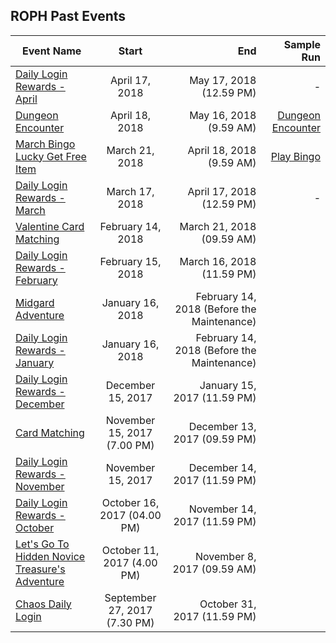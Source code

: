 ## ROPH Past Events
| Event Name        | Start           | End  | Sample Run |
| ------------- |:-------------:| -----:| ---:|
| [Daily Login Rewards - April](https://www.ragnarokonline.com.ph/news/daily-login-apr2018) | April 17, 2018 | May 17, 2018 (12.59 PM) | -
| [Dungeon Encounter](https://www.ragnarokonline.com.ph/news/dungeon-encounter) | April 18, 2018 | May 16, 2018 (9.59 AM) | [Dungeon Encounter](https://github.com/patpatpatpatpat/roph-rewards/blob/master/sample_runs/dungeon_encounter_sample.gif)
| [March Bingo Lucky Get Free Item](https://ragnarokonline.com.ph/news/bingo-mar2018) | March 21, 2018 | April 18, 2018 (9.59 AM) | [Play Bingo](https://github.com/patpatpatpatpat/roph-rewards/blob/master/sample_runs/play_bingo_sample.gif)
| [Daily Login Rewards - March](https://www.ragnarokonline.com.ph/news/daily-login-march2018) | March 17, 2018 | April 17, 2018 (12.59 PM) | -
| [Valentine Card Matching](https://www.ragnarokonline.com.ph/news/valentine-card-matching) | February 14, 2018 | March 21, 2018 (09.59 AM) |
| [Daily Login Rewards - February](https://www.ragnarokonline.com.ph/news/daily-login-feb2018) | February 15, 2018 | March 16, 2018 (11.59 PM) |
| [Midgard Adventure](https://www.ragnarokonline.com.ph/news/midgard-adventure) | January 16, 2018 | February 14, 2018 (Before the Maintenance) |
| [Daily Login Rewards - January](https://www.ragnarokonline.com.ph/news/daily-login-january2018) | January 16, 2018 | February 14, 2018 (Before the Maintenance) |
| [Daily Login Rewards - December](https://www.ragnarokonline.com.ph/news/daily-login-december) | December 15, 2017 | January 15, 2017 (11.59 PM) |
| [Card Matching](https://www.ragnarokonline.com.ph/news/card-matching) | November 15, 2017 (7.00 PM) | December 13, 2017 (09.59 PM) |
| [Daily Login Rewards - November](https://www.ragnarokonline.com.ph/news/dailylogin-nov2017) | November 15, 2017 | December 14, 2017 (11.59 PM) |
| [Daily Login Rewards - October](https://www.ragnarokonline.com.ph/news/dailylogin-oct2017) | October 16, 2017 (04.00 PM) | November 14, 2017 (11.59 PM) |
| [Let's Go To Hidden Novice Treasure's Adventure](https://www.ragnarokonline.com.ph/news/lets-go-hidden) | October 11, 2017 (4.00 PM) | November 8, 2017 (09.59 AM) |
| [Chaos Daily Login](https://www.ragnarokonline.com.ph/news/special-daily-login)      | September 27, 2017 (7.30 PM) | October 31, 2017 (11.59 PM) |
